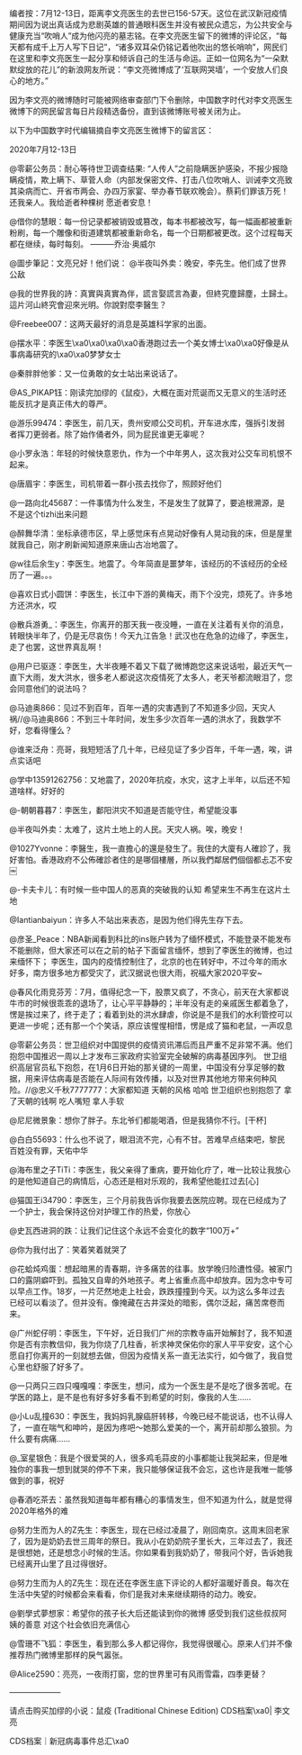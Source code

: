 编者按：7月12-13日，距离李文亮医生的去世已156-57天。这位在武汉新冠疫情期间因为说出真话成为悲剧英雄的普通眼科医生并没有被民众遗忘，为公共安全与健康充当“吹哨人”成为他闪亮的墓志铭。在李文亮医生留下的微博的评论区，“每天都有成千上万人写下日记”，“诸多双耳朵仍铭记着他吹出的悠长哨响”，网民们在这里和李文亮医生一起分享和倾诉自己的生活与命运。正如一位网名为“一朵默默绽放的花儿”的新浪网友所说：“李文亮微博成了‘互联网哭墙’，一个安放人们良心的地方。”

因为李文亮的微博随时可能被网络审查部门下令删除，中国数字时代对李文亮医生微博下的网民留言每日片段精选备份，直到该微博账号被关闭为止。 

以下为中国数字时代编辑摘自李文亮医生微博下的留言区：

2020年7月12-13日

@零薪公务员：耐心等待世卫调查结果: “人传人”之前隐瞒医护感染，不报少报隐瞒疫情，欺上瞒下、草菅人命（内部发保密文件、打击八位吹哨人、训诫李文亮致其染病而亡、开省市两会、办四万家宴、举办春节联欢晚会）。蔡莉们罪该万死！还我亲人。我给逝者种棵树 愿逝者安息！

@借你的慧眼：每一份记录都被销毁或篡改，每本书都被改写，每一幅画都被重新粉刷，每一个雕像和街道建筑都被重新命名，每一个日期都被更改。这个过程每天都在继续，每时每刻。 ———乔治·奥威尔

@圖步筆記：文亮兄好！他们说： @半夜叫外卖：晚安，李先生。他们成了世界公敌

@我的世界我的詩：真實與真實為伴，謊言娶謊言為妻，但終究塵歸塵，土歸土。這片河山終究會迎來光明。你說對麼李醫生？

@Freebee007：这两天最好的消息是英雄科学家的出面。

@摆水平：李医生\xa0\xa0\xa0\xa0香港跑过去一个美女博士\xa0\xa0好像是从事病毒研究的\xa0\xa0梦梦女士

@秦胖胖他爹：又一位勇敢的女士站出来说话了。

@AS_PIKAP钰：刚读完加缪的《鼠疫》，大概在面对荒诞而又无意义的生活时还能反抗才是真正伟大的尊严。

@游乐99474：李医生，前几天，贵州安顺公交司机，开车进水库，强拆引发弱者挥刀更弱者。除了始作俑者外，同为屁民谁更无辜呢？

@小罗永浩：年轻的时候快意恩仇，作为一个中年男人，这次我对公交车司机恨不起来。

@唐眉宇：李医生，司机带着一群小孩去找你了，照顾好他们

@一路向北45687：一件事情为什么发生，不是发生了就算了，要追根溯源，是不是这个tizhi出来问题

@醉舞华清：坐标承德市区，早上感觉床有点晃动好像有人晃动我的床，但是屋里就我自己，刚才刷新闻知道原来唐山古冶地震了。

@w往后余生y：李医生。地震了。今年简直是噩梦年，该经历的不该经历的全经历了一遍。。。

@喜欢日式小圆饼：李医生，长江中下游的黄梅天，雨下个没完，烦死了。许多地方还洪水，哎

@散兵游勇_：李医生，你离开的那天我一夜没睡，一直在关注着有关你的消息，转眼快半年了，仍是无尽哀伤！今天九江告急！武汉也在危急的边缘了，李医生，走了也罢，这世界真乱啊！

@用户已驱逐：李医生，大半夜睡不着又下载了微博跑您这来说话啦，最近天气一直下大雨，发大洪水，很多老人都说这次疫情死了太多人，老天爷都流眼泪了，您会同意他们的说法吗？

@马迪奥866：见过不到百年，百年一遇的灾害遇到了不知道多少回，天灾人祸//@马迪奥866：不到三十年时间，发生多少次百年一遇的洪水了，我数学不好，您看得懂么？

@谁来泛舟：亮哥，我短短活了几十年，已经见证了多少百年，千年一遇，唉，讲点实话吧

@学中13591262756：又地震了，2020年抗疫，水灾，这才上半年，以后还不知道啥样。好好的

@-朝朝暮暮7：李医生，鄱阳洪灾不知道是否能守住，希望能没事

@半夜叫外卖：太难了，这片土地上的人民。天灾人祸。唉，晚安！

@1027Yvonne：李醫生，我一直擔心的還是發生了。我住的大廈有人確診了，我好害怕。香港政府不公佈確診者住的是哪個樓層，所以我們鄰居們個個都忐忑不安￼

@-卡夫卡儿：有时候一些中国人的恶真的突破我的认知 希望来生不再生在这片土地

@Iantianbaiyun：许多人不站出来表态，是因为他们得先生存下去。

@彦圣_Peace：NBA新闻看到科比的ins账户转为了缅怀模式，不能登录不能发布不能删除，但大家还可以在之前的帖子下面留言缅怀，想到了李医生的微博，也过来缅怀下； 李医生，国内的疫情控制住了，北京的也在转好中，不过今年的雨水好多，南方很多地方都受灾了，武汉据说也很大雨，祝福大家2020平安~

@春风化雨竞芬芳：7月，值得纪念一下，股票又疯了，不贪心，前天在大家都说牛市的时候很乖乖的退场了，让心平平静静的；半年没有走的亲戚医生都着急了，愣是挨过来了，终于走了；看着到处的洪水肆虐，你说是不是我们的水利管控可以更进一步呢；还有那一个个笑话，原应该惺惺相惜，愣是成了猫和老鼠，一声叹息

@零薪公务员：世卫组织对中国提供的疫情资讯滞后而且严重不足非常不满。他们抱怨中国推迟一周以上才发布三家政府实验室完全破解的病毒基因序列。 世卫组织高层官员私下抱怨，在1月6日开始的那关键的一周里，中国没有分享足够的数据，用来评估病毒是否能在人际间有效传播，以及对世界其他地方带来何种风险。//@忠义千秋7777777：大家都知道 天朝的风格 哈哈 世卫组织也别抱怨了 拿了天朝的钱啊 吃人嘴短 拿人手软

@尼尼微景象：想你了胖子。东北爷们都能喝酒，但是我猜你不行。[干杯]

@白白55693：什么也不说了，眼泪流不完，心有不甘。苦难早点结束吧，黎民百姓没有罪，天佑中华

@海布里之子TiTi：李医生，我父亲得了重病，要开始化疗了，唯一比较让我放心的是他知道自己的病情后，心态还是相对乐观的，我希望他能扛过去[心]

@猫国王i34790：李医生，三个月前我告诉你我要去医院应聘。现在已经成为了一个护士，我会保持这份对护理工作的热爱，你放心

@史瓦西进洞的跌：让我们记住这个永远不会变化的数字“100万+”

@你为我付出了：笑着笑着就哭了

@花蛤炖鸡蛋：想起暗黑的青春期，许多痛苦的往事。放学晚归险遭性侵。被家门口的露阴癖吓到。孤独又自卑的外地孩子。考上省重点高中却放弃。因为念中专可以早点工作。18岁，一片茫然地走上社会，跌跌撞撞到今天。以为这么多年过去已经可以看淡了。但并没有。像掩藏在古井深处的暗影，偶尔泛起，痛苦席卷而来。

@广州蛇仔明：李医生，下午好，近日我们广州的宗教寺庙开始解封了，我不知道你是否有宗教信仰，我为你烧了几柱香，祈求神灵保佑你的家人平平安安，这个心愿自打你离开的一刻就想去做，但因为疫情关系一直无法实行，如今做了，我自觉心里也舒服了好多了。

@一只两只三四只嘎嘎嘎：李医生，想问，成为一个医生是不是吃了很多苦呢。在学医的路上，是不是也有好多好多看不到希望的时刻，像我的人生……

@小Lu乱撞630：李医生，我妈妈乳腺癌肝转移，今晚已经不能说话，也不认得人了，一直在喘气和呻吟，是因为疼吧～她那么爱美的一个，离开前却那么狼狈。为什么要有病痛……

@_室星银色：我是个很爱哭的人，很多鸡毛蒜皮的小事都能让我哭起来，但是唯独你的事我一想到就哭的停不下来，我只能够保证我不会忘，这也许是我唯一能够做到的事，祝好

@春酒吃茶去：虽然我知道每年都有糟心的事情发生，但不知道为什么，就是觉得2020年格外的难

@努力生而为人的Z先生：李医生，现在已经过凌晨了，刚回南京。这周末回老家了，因为是奶奶去世三周年的祭日。我从小在奶奶院子里长大，三年过去了，我还是很想她，还是想念小时候的生活。你如果看到我奶奶了，带我问个好，告诉她我已经离开山里了且过得很好。

@努力生而为人的Z先生：现在还在李医生底下评论的人都好温暖好善良。每次在生活中失望的时候都会来看看，你们是我对未来继续期待的动力。晚安。

@劉學式夢想家：希望你的孩子长大后还能读到你的微博 感受到我们这些叔叔阿姨的善意 对这个社会依旧充满信心

@雪珊不飞狐：李医生，看到那么多人都记得你，我觉得很暖心。原来人们并不像推荐热门微博里那样的戾气嚣张。

@Alice2590：亮亮，一夜雨打窗，您的世界里可有风雨雪霜，四季更替？

&#8212;&#8212;&#8212;&#8212;&#8212;&#8212;&#8211;

请点击购买加缪的小说：鼠疫 (Traditional Chinese Edition) CDS档案\xa0| 李文亮

CDS档案｜新冠病毒事件总汇\xa0


